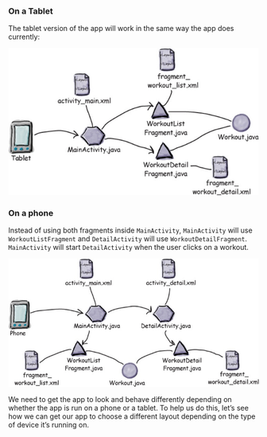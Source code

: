 ### On a Tablet
The tablet version of the app will work in the same way the app does currently:

![](.guides/img/57.png)


### On a phone
Instead of using both fragments inside `MainActivity`, `MainActivity` will use `WorkoutListFragment` and `DetailActivity` will use `WorkoutDetailFragment`. `MainActivity` will start `DetailActivity` when the user clicks on a workout.


![](.guides/img/58.png)

We need to get the app to look and behave differently depending on whether the app is run on a phone or a tablet. To help us do this, let’s see how we can get our app to choose a different layout depending on the type of device it’s running on.